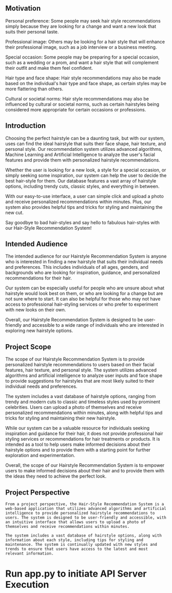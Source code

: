 ## Motivation

Personal preference: Some people may seek hair style recommendations simply because they are looking for a change and want a new look that suits their personal taste.

Professional image: Others may be looking for a hair style that will enhance their professional image, such as a job interview or a business meeting.

Special occasion: Some people may be preparing for a special occasion, such as a wedding or a prom, and want a hair style that will complement their outfit and make them feel confident.

Hair type and face shape: Hair style recommendations may also be made based on the individual's hair type and face shape, as certain styles may be more flattering than others.

Cultural or societal norms: Hair style recommendations may also be influenced by cultural or societal norms, such as certain hairstyles being considered more appropriate for certain occasions or professions.

## Introduction
 
Choosing the perfect hairstyle can be a daunting task, but with our system, uses can find the ideal hairstyle that suits their face shape, hair texture, and personal style. Our recommendation system utilizes advanced algorithms, Machine Learning and Artificial Intelligence to analyze the user's facial features and provide them with personalized hairstyle recommendations.

Whether the user is looking for a new look, a style for a special occasion, or simply seeking some inspiration, our system can help the user to decide the best hair-style for them. Our database features a vast array of hairstyle options, including trendy cuts, classic styles, and everything in between.

With our easy-to-use interface, a user can simple click and upload a photo and receive personalized recommendations within minutes. Plus, our system also provides helpful tips and tricks for styling and maintaining the new cut.

Say goodbye to bad hair-styles and say hello to fabulous hair-styles with our Hair-Style Recommendation System!

## Intended Audience
The intended audience for our Hairstyle Recommendation System is anyone who is interested in finding a new hairstyle that suits their individual needs and preferences. This includes individuals of all ages, genders, and backgrounds who are looking for inspiration, guidance, and personalized recommendations for their hair.

Our system can be especially useful for people who are unsure about what hairstyle would look best on them, or who are looking for a change but are not sure where to start. It can also be helpful for those who may not have access to professional hair-styling services or who prefer to experiment with new looks on their own.

Overall, our Hairstyle Recommendation System is designed to be user-friendly and accessible to a wide range of individuals who are interested in exploring new hairstyle options.

## Project Scope
The scope of our Hairstyle Recommendation System is to provide personalized hairstyle recommendations to users based on their facial features, hair texture, and personal style. The system utilizes advanced algorithms and artificial intelligence to analyze user inputs and face shape to provide suggestions for hairstyles that are most likely suited to their individual needs and preferences.

The system includes a vast database of hairstyle options, ranging from trendy and modern cuts to classic and timeless styles used by prominent celebrities. Users can upload a photo of themselves and receive personalized recommendations within minutes, along with helpful tips and tricks for styling and maintaining their new hairstyle.

While our system can be a valuable resource for individuals seeking inspiration and guidance for their hair, it does not provide professional hair styling services or recommendations for hair treatments or products. It is intended as a tool to help users make informed decisions about their hairstyle options and to provide them with a starting point for further exploration and experimentation.

Overall, the scope of our Hairstyle Recommendation System is to empower users to make informed decisions about their hair and to provide them with the ideas they need to achieve the perfect look.

## Project Perspective
    From a project perspective, the Hair-Style Recommendation System is a web-based application that utilizes advanced algorithms and artificial intelligence to provide personalized hairstyle recommendations to users. The system is designed to be user-friendly and accessible, with an intuitive interface that allows users to upload a photo of themselves and receive recommendations within minutes.

    The system includes a vast database of hairstyle options, along with information about each style, including tips for styling and maintenance. The system is continually updated with new styles and trends to ensure that users have access to the latest and most relevant information.    

# Run app.py to initiate API Server Execution

